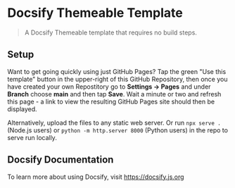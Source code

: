 # Docsify Themeable Template

> A Docsify Themeable template that requires no build steps.

## Setup

Want to get going quickly using just GitHub Pages? Tap the green "Use this template" button in the upper-right of this GitHub Repository, then once you have created your own Repostitory go to **Settings -> Pages** and under **Branch** choose **main** and then tap **Save**. Wait a minute or two and refresh this page - a link to view the resulting GitHub Pages site should then be displayed.

Alternatively, upload the files to any static web server. Or run `npx serve .` (Node.js users) or `python -m http.server 8000` (Python users) in the repo to serve run locally.

## Docsify Documentation

To learn more about using Docsify, visit https://docsify.js.org